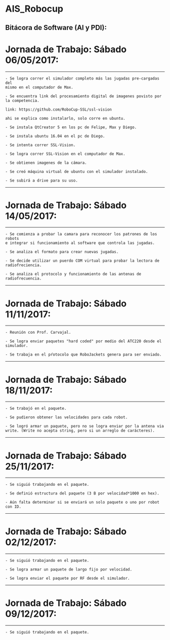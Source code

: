 # AIS_Robocup

## Bitácora de Software (AI y PDI):

# Jornada de Trabajo: Sábado 06/05/2017:

-----------------------------------------------------------------------------

	- Se logra correr el simulador completo más las jugadas pre-cargadas del
	mismo en el computador de Max.

	- Se encuentra link del procesamiento digital de imagenes povisto por
	la competencia.

	link: https://github.com/RoboCup-SSL/ssl-vision

	ahi se explica como instalarlo, solo corre en ubuntu.

	- Se instala QtCreator 5 en los pc de Felipe, Max y Diego.

	- Se instala ubuntu 16.04 en el pc de Diego.

	- Se intenta correr SSL-Vision.

	- Se logra correr SSL-Vision en el computador de Max.

	- Se obtienen imagenes de la cámara.

	- Se creó máquina virtual de ubuntu con el simulador instalado.

	- Se subirá a drive para su uso.

-----------------------------------------------------------------------------

# Jornada de Trabajo: Sábado 14/05/2017:

-----------------------------------------------------------------------------
        
	- Se comienza a probar la camara para reconocer los patrones de los robots
	e integrar si funcionamiento al software que controla las jugadas.
	
	- Se analiza el formato para crear nuevas jugadas.
	
	- Se decide utilizar un puerdo COM virtual para probar la lectora de radiofreciencia.
	
	- Se analiza el protocolo y funcionamiento de las antenas de radiofrecuencia. 
	
	
-----------------------------------------------------------------------------

# Jornada de Trabajo: Sábado 11/11/2017:

-----------------------------------------------------------------------------
        
	- Reunión con Prof. Carvajal.

	- Se logra enviar paquetes "hard coded" por medio del ATC220 desde el simulador.
	
	- Se trabaja en el pŕotocolo que RoboJackets genera para ser enviado.
	
	
-----------------------------------------------------------------------------

# Jornada de Trabajo: Sábado 18/11/2017:

-----------------------------------------------------------------------------
        
	- Se trabajó en el paquete.
	
	- Se pudieron obtener las velocidades para cada robot.
	
	- Se logró armar un paquete, pero no se logra enviar por la antena via write. (Write no acepta string, pero si un arreglo de carácteres).
	
	
-----------------------------------------------------------------------------

# Jornada de Trabajo: Sábado 25/11/2017:

-----------------------------------------------------------------------------
        
	- Se siguió trabajando en el paquete.
	
	- Se definió estructura del paquete (3 B por velocidad*1000 en hex).

	- Aún falta determinar si se enviará un solo paquete o uno por robot con ID.
		
	
-----------------------------------------------------------------------------

# Jornada de Trabajo: Sábado 02/12/2017:

-----------------------------------------------------------------------------
        
	- Se siguió trabajando en el paquete.
	
	- Se logra armar un paquete de largo fijo por velocidad.
	
	- Se logra enviar el paquete por RF desde el simulador.
	
-----------------------------------------------------------------------------

# Jornada de Trabajo: Sábado 09/12/2017:

-----------------------------------------------------------------------------
        
	- Se siguió trabajando en el paquete.
	
	
